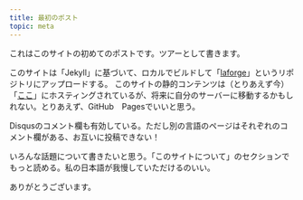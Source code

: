 ```yaml
---
title: 最初のポスト
topic: meta
---
```


これはこのサイトの初めてのポストです。ツアーとして書きます。

このサイトは「Jekyll」に基づいて、ロカルでビルドして「[laforge](http://github.com/brandonpollack23/laforge)」というリポジトリにアップロードする。
このサイトの静的コンテンツは（とりあえず今）「[ここ](http://github.com/brandonpollack23/brandonpollack23.github.io)」にホスティングされているが、将来に自分のサーバーに移動するかもしれない。とりあえず、GitHub　Pagesでいいと思う。

Disqusのコメント欄も有効している。ただし別の言語のページはそれぞれのコメント欄がある、お互いに投稿できない！

いろんな話題について書きたいと思う。「このサイトについて」のセクションでもっと読める。私の日本語が我慢していただけるのいい。

ありがとうございます。
